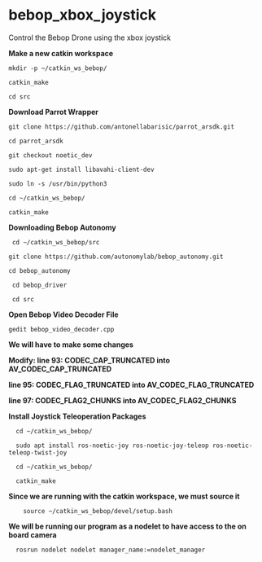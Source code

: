 # bebop_xbox_joystick
Control the Bebop Drone using the xbox joystick


**Make a new catkin workspace**

    mkdir -p ~/catkin_ws_bebop/
  
    catkin_make
  
    cd src

**Download Parrot Wrapper**

    git clone https://github.com/antonellabarisic/parrot_arsdk.git
  
    cd parrot_arsdk
  
    git checkout noetic_dev
  
    sudo apt-get install libavahi-client-dev
  
    sudo ln -s /usr/bin/python3
  
    cd ~/catkin_ws_bebop/
  
    catkin_make
  
**Downloading Bebop Autonomy**

     cd ~/catkin_ws_bebop/src
  
    git clone https://github.com/autonomylab/bebop_autonomy.git
  
    cd bebop_autonomy
  
     cd bebop_driver
  
     cd src
  
  **Open Bebop Video Decoder File**
  
    gedit bebop_video_decoder.cpp
  
  **We will have to make some changes**
  
  **Modify: line 93: CODEC_CAP_TRUNCATED   into   AV_CODEC_CAP_TRUNCATED**
  
   **line 95: CODEC_FLAG_TRUNCATED   into    AV_CODEC_FLAG_TRUNCATED**
            
   **line 97: CODEC_FLAG2_CHUNKS   into   AV_CODEC_FLAG2_CHUNKS**
   
   
   **Install Joystick Teleoperation Packages**
   
      cd ~/catkin_ws_bebop/
      
      sudo apt install ros-noetic-joy ros-noetic-joy-teleop ros-noetic-teleop-twist-joy
      
      cd ~/catkin_ws_bebop/
      
      catkin_make
   
   **Since we are running with the catkin workspace, we must source it**
   
        source ~/catkin_ws_bebop/devel/setup.bash
        
   **We will be running our program as a nodelet to have access to the on board camera**
            
      rosrun nodelet nodelet manager_name:=nodelet_manager
